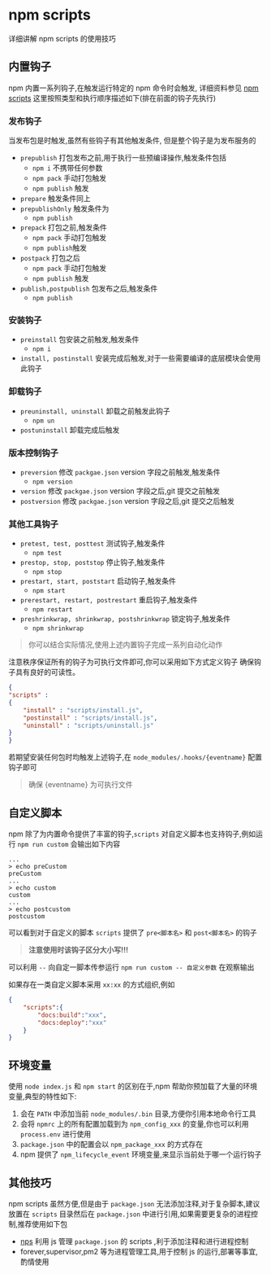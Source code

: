 # npm scripts
详细讲解 npm scripts 的使用技巧

## 内置钩子
npm 内置一系列钩子,在触发运行特定的 npm 命令时会触发,
详细资料参见 [npm scripts](https://docs.npmjs.com/misc/scripts) 
这里按照类型和执行顺序描述如下(排在前面的钩子先执行)
### 发布钩子
当发布包是时触发,虽然有些钩子有其他触发条件,
但是整个钩子是为发布服务的

* `prepublish` 打包发布之前,用于执行一些预编译操作,触发条件包括
  * `npm i` 不携带任何参数
  * `npm pack` 手动打包触发
  * `npm publish` 触发
* `prepare` 触发条件同上
* `prepublishOnly` 触发条件为
  * `npm publish`
* `prepack` 打包之前,触发条件
  * `npm pack` 手动打包触发
  * `npm publish`触发
* `postpack` 打包之后
  * `npm pack` 手动打包触发
  * `npm publish` 触发
* `publish,postpublish` 包发布之后,触发条件
  * `npm publish`

### 安装钩子
* `preinstall` 包安装之前触发,触发条件
  * `npm i`
* `install, postinstall` 安装完成后触发,对于一些需要编译的底层模块会使用此钩子

### 卸载钩子
* `preuninstall, uninstall` 卸载之前触发此钩子
  * `npm un`
* `postuninstall`  卸载完成后触发

### 版本控制钩子
* `preversion` 修改 `packgae.json` version 字段之前触发,触发条件
  * `npm version`
* `version` 修改 `packgae.json` version 字段之后,git 提交之前触发
* `postversion` 修改 `packgae.json` version 字段之后,git 提交之后触发

### 其他工具钩子
* `pretest, test, posttest` 测试钩子,触发条件
  * `npm test`
* `prestop, stop, poststop` 停止钩子,触发条件
  * `npm stop`
* `prestart, start, poststart` 启动钩子,触发条件
  * `npm start`
* `prerestart, restart, postrestart` 重启钩子,触发条件
  * `npm restart`
* `preshrinkwrap, shrinkwrap, postshrinkwrap` 锁定钩子,触发条件
  * `npm shrinkwrap`


> 你可以结合实际情况,使用上述内置钩子完成一系列自动化动作

注意秩序保证所有的钩子为可执行文件即可,你可以采用如下方式定义钩子
确保钩子具有良好的可读性。

```json
{ 
"scripts" :
{ 
	"install" : "scripts/install.js", 
	"postinstall" : "scripts/install.js", 
	"uninstall" : "scripts/uninstall.js"
}
}
```

若期望安装任何包时均触发上述钩子,在 `node_modules/.hooks/{eventname}` 配置钩子即可

> 确保 {eventname} 为可执行文件


## 自定义脚本
npm 除了为内置命令提供了丰富的钩子,`scripts` 对自定义脚本也支持钩子,例如运行 `npm run custom` 会输出如下内容

```
...
> echo preCustom
preCustom
...
> echo custom
custom
...
> echo postcustom
postcustom
```

可以看到对于自定义的脚本 `scripts` 提供了 `pre<脚本名>` 和 `post<脚本名>` 的钩子

> **注意使用时该钩子区分大小写!!!**

可以利用 `--` 向自定一脚本传参运行 `npm run custom -- 自定义参数` 在观察输出


如果存在一类自定义脚本采用 `xx:xx` 的方式组织,例如 

```json
{
	"scripts":{
		"docs:build":"xxx",
		"docs:deploy":"xxx"
	}
}
```

## 环境变量
使用 `node index.js` 和 `npm start` 的区别在于,npm 帮助你预加载了大量的环境变量,典型的特性如下:

1. 会在 `PATH` 中添加当前 `node_modules/.bin` 目录,方便你引用本地命令行工具
2. 会将 `npmrc` 上的所有配置加载到为 `npm_config_xxx` 的变量,你也可以利用 `process.env` 进行使用
3. `package.json` 中的配置会以 `npm_package_xxx` 的方式存在
4. npm 提供了 `npm_lifecycle_event` 环境变量,来显示当前处于哪一个运行钩子



## 其他技巧
npm scripts 虽然方便,但是由于 `package.json` 无法添加注释,对于复杂脚本,建议放置在 `scripts` 目录然后在
`package.json` 中进行引用,如果需要更复杂的进程控制,推荐使用如下包

* [nps](https://www.npmjs.com/package/nps) 利用 js 管理 `package.json` 的 scripts ,利于添加注释和进行进程控制
* forever,supervisor,pm2 等为进程管理工具,用于控制 js 的运行,部署等事宜,酌情使用
